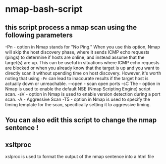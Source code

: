 # nmap-bash-script

## this script process a nmap scan using the following parameters 

-Pn  - option in Nmap stands for "No Ping." When you use this option, Nmap will skip the host discovery phase, where it sends ICMP echo requests (pings) to determine if hosts are online, and instead assume that the target(s) are up. This can be useful in situations where ICMP echo requests are blocked or when you already know that the target is up and you want to directly scan it without spending time on host discovery. However, it's worth noting that using `-Pn` can lead to inaccurate results if the target host is actually down or unreachable.
--open - scan open ports
-sC The - option in Nmap is used to enable the default NSE (Nmap Scripting Engine) script scan.
-sV - option in Nmap is used to enable version detection during a port scan. 
-A - Aggressive Scan 
-T5 - option in Nmap is used to specify the timing template for the scan, specifically setting it to aggressive timing.

## You can also edit this script to change the nmap sentence ! 

## xsltproc 

xslproc is used to format the output of the nmap sentence into a html file 
